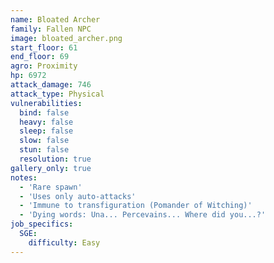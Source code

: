 ```yaml
---
name: Bloated Archer
family: Fallen NPC
image: bloated_archer.png
start_floor: 61
end_floor: 69
agro: Proximity
hp: 6972
attack_damage: 746
attack_type: Physical
vulnerabilities:
  bind: false
  heavy: false
  sleep: false
  slow: false
  stun: false
  resolution: true
gallery_only: true
notes:
  - 'Rare spawn'
  - 'Uses only auto-attacks'
  - 'Immune to transfiguration (Pomander of Witching)'
  - 'Dying words: Una... Percevains... Where did you...?'
job_specifics:
  SGE:
    difficulty: Easy
---
```

